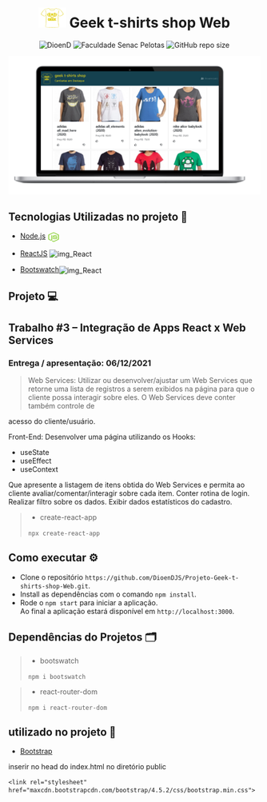 <h1 align="center"><img src="./public/logo.png"  height="40" width="55"> Geek t-shirts shop Web</h1>

<p align="center">
    <img src="https://img.shields.io/static/v1?label=DioenD&message=JS&color=d2cca1&labelColor=757780" alt="DioenD">
    <img src="https://img.shields.io/static/v1?label=Faculdade Senac Pelotas&message=4º&color=fdca40&labelColor=000000" alt="Faculdade Senac Pelotas">
    <img alt="GitHub repo size" src="https://img.shields.io/github/repo-size/DioenDJS/Projeto-Geek-t-shirts-shop-Web" >
</p>

<img src="./public/imagemprojeto.png" alt="imagem do projeto">


## Tecnologias Utilizadas no projeto :construction:

- [Node.js](https://nodejs.org/en/) <img align="center" alt="img nodejs" height="20" width="25" src="https://raw.githubusercontent.com/devicons/devicon/master/icons/nodejs/nodejs-original.svg" style="max-width:100%;" />
- [ReactJS](https://pt-br.reactjs.org/) <img align="center" alt="img_React" height="20" width="25" src="https://cdn.jsdelivr.net/gh/devicons/devicon/icons/react/react-original.svg" style="max-width:100%;" />

- [Bootswatch](https://bootswatch.com/)<img align="center" alt="img_React" height="20" width="25" src="https://bootswatch.com/_assets/img/logo.svg" style="max-width:100%;" />



## Projeto :computer:

## Trabalho #3 – Integração de Apps React x Web Services
### Entrega / apresentação: 06/12/2021

> Web Services: Utilizar ou desenvolver/ajustar um Web Services que retorne uma lista de registros a serem
> exibidos na página para que o cliente possa interagir sobre eles. O Web Services deve conter também controle de

acesso do cliente/usuário.

Front-End: Desenvolver uma página utilizando os Hooks:
- useState
- useEffect
- useContext

Que apresente a listagem de itens obtida do Web Services e permita ao cliente avaliar/comentar/interagir sobre
cada item.
Conter rotina de login.
Realizar filtro sobre os dados.
Exibir dados estatísticos do cadastro.

> - create-react-app
>
> ```npx create-react-app ```

## Como executar :gear:

- Clone o repositório `https://github.com/DioenDJS/Projeto-Geek-t-shirts-shop-Web.git`.
- Install as dependências com o comando `npm install`.
- Rode o `npm start` para iniciar a aplicação.<br />
Ao final a aplicação estará disponível em `http://localhost:3000`.

## Dependências do Projetos :card_index_dividers:

> - bootswatch
>
>``npm i bootswatch``

> - react-router-dom
>
>``npm i react-router-dom``
## utilizado no projeto :page_with_curl:

- [Bootstrap](https://maxcdn.bootstrapcdn.com/bootstrap/4.5.2/css/bootstrap.min.css)

inserir no head do index.html no diretório public
```
<link rel="stylesheet" href="maxcdn.bootstrapcdn.com/bootstrap/4.5.2/css/bootstrap.min.css">
```